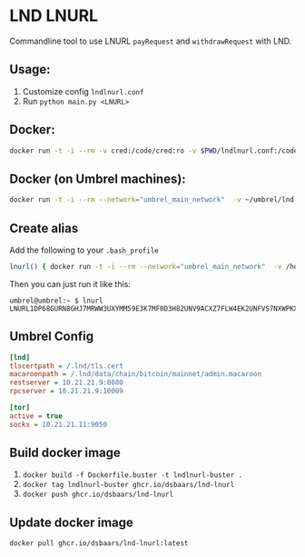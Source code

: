 # LND LNURL

Commandline tool to use LNURL `payRequest` and `withdrawRequest` with LND.

## Usage:

1. Customize config `lndlnurl.conf` 
2. Run `python main.py <LNURL>`

## Docker:

````sh
docker run -t -i --rm -v cred:/code/cred:ro -v $PWD/lndlnurl.conf:/code/lndlnurl.conf ghcr.io/dsbaars/lnd-lnurl  LNURL1DP68GURN8GHJ7MRWW3UXYMM59E3K7MF0D3H82UNV9ACXZ7FLW4EK2UNFVS7NXWPKXSURYYAF0CA
````

## Docker (on Umbrel machines):

````sh
docker run -t -i --rm --network="umbrel_main_network"  -v ~/umbrel/lnd:/.lnd:ro -v $PWD/lndlnurl.conf:/code/lndlnurl.conf ghcr.io/dsbaars/lnd-lnurl:latest  LNURL1DP68GURN8GHJ7MRWW3UXYMM59E3K7MF0D3H82UNV9ACXZ7FLW4EK2UNFVS7NXWPKXSURYYAF0CA
````

## Create alias
Add the following to your `.bash_profile`

```bash
lnurl() { docker run -t -i --rm --network="umbrel_main_network"  -v /home/umbrel/umbrel/lnd:/.lnd:ro -v /home/umbrel/lndlnurl.conf:/code/lndlnurl.conf ghcr.io/dsbaars/lnd-lnurl:latest $1; } 
````

Then you can just run it like this:
````prompt
umbrel@umbrel:~ $ lnurl LNURL1DP68GURN8GHJ7MRWW3UXYMM59E3K7MF0D3H82UNV9ACXZ7FLW4EK2UNFVS7NXWPKXSURYYAF0CA
````

## Umbrel Config

````ini
[lnd]
tlscertpath = /.lnd/tls.cert
macaroonpath = /.lnd/data/chain/bitcoin/mainnet/admin.macaroon
restserver = 10.21.21.9:8080
rpcserver = 10.21.21.9:10009

[tor]
active = true
socks = 10.21.21.11:9050
````

## Build docker image

1. `docker build -f Dockerfile.buster -t lndlnurl-buster .`
2. `docker tag lndlnurl-buster ghcr.io/dsbaars/lnd-lnurl`
3. `docker push ghcr.io/dsbaars/lnd-lnurl`

## Update docker image

`docker pull ghcr.io/dsbaars/lnd-lnurl:latest`